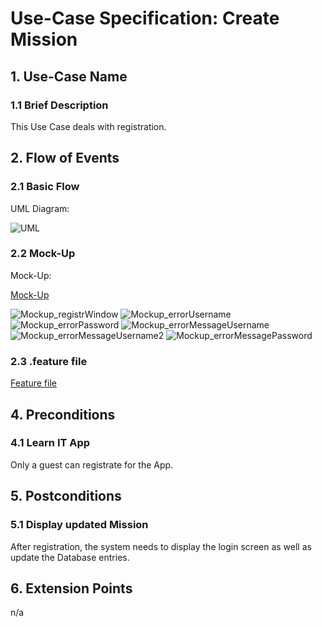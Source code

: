 # Use-Case Specification: Create Mission


## 1. Use-Case Name 
### 1.1 Brief Description
This Use Case deals with registration.

## 2. Flow of Events
### 2.1 Basic Flow 
UML Diagram: 

![UML][]

### 2.2 Mock-Up
Mock-Up:

[Mock-Up](https://balsamiq.cloud/swbiq5q/pchlb7i) 

![Mockup_registrWindow][]
![Mockup_errorUsername][]
![Mockup_errorPassword][]
![Mockup_errorMessageUsername][]
![Mockup_errorMessageUsername2][]
![Mockup_errorMessagePassword][]



### 2.3 .feature file

[Feature file](https://github.com/Mert-Guenduez/learnityourself/blob/master/app/src/androidTest/assets/res/Register.feature)

## 4. Preconditions
### 4.1 Learn IT App
Only a guest can registrate for the App.

## 5. Postconditions 
### 5.1 Display updated Mission
After registration, the system needs to display the login screen as well as update the Database entries.

## 6. Extension Points
n/a

<!-- picture links -->
[UML]: https://github.com/Mert-Guenduez/learnityourself/blob/master/Documentation/UC/Register/UML_Register.png "UML Diagram"
[Mockup_registrWindow]: https://github.com/Mert-Guenduez/learnityourself/blob/master/Documentation/UC/Register/Mockup_RegisterWindow.png
[Mockup_errorUsername]: https://github.com/Mert-Guenduez/learnityourself/blob/master/Documentation/UC/Register/Mockup_errorUsername.png
[Mockup_errorPassword]: https://github.com/Mert-Guenduez/learnityourself/blob/master/Documentation/UC/Register/Mockup_ErrorPassword.png
[Mockup_errorMessageUsername]: https://github.com/Mert-Guenduez/learnityourself/blob/master/Documentation/UC/Register/Mockup_ErrorMessageUsername.png
[Mockup_errorMessageUsername2]: https://github.com/Mert-Guenduez/learnityourself/blob/master/Documentation/UC/Register/Mockup_ErrorMessageUsername2.png
[Mockup_errorMessagePassword]: https://github.com/Mert-Guenduez/learnityourself/blob/master/Documentation/UC/Register/Mockup_errorMessagePassword.png

[Feature]: "Feature"


